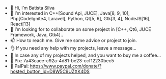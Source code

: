 - 👋 Hi, I’m Batista Silva
- 👀 I’m interested in C++[Sound Api, JUCE], Java[8, 9, 10], Php[CodeIgnite4, Laravel], Python, Qt[5, 6], Gtk[3, 4], NodeJS[16], React[13]
- 💞️ I’m looking for to collaborate on some project in [C++, Qt6, JUCE Framework, Java, Gtk4]..
- 📫 How to reach me. Give me some advice or project to join.
- 👌 If you need any help with my projects, leave a message...
- 👀 In case any of my projects helped, and you want to buy me a coffee...
- 🙏 Pix: 7a43caee-c92a-4d81-be23-ccf12230bec5
- 🙏 PalPal: https://www.paypal.com/donate/?hosted_button_id=D8W5C9UZXK4DS

<!---
batistasilva/batistasilva is a ✨ special ✨ repository because its `README.md` (this file) appears on your GitHub profile.
You can click the Preview link to take a look at your changes.
--->
